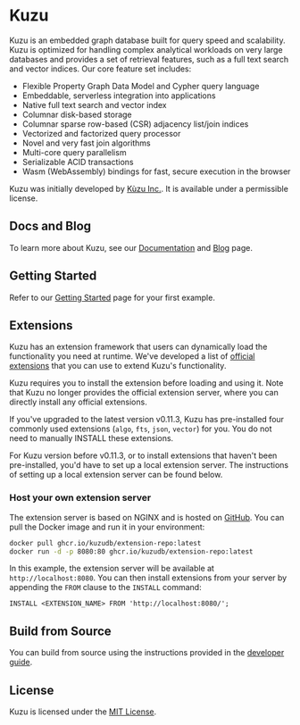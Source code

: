 # Kuzu
Kuzu is an embedded graph database built for query speed and scalability. Kuzu is optimized for handling complex analytical workloads 
on very large databases and provides a set of retrieval features, such as a full text search and vector indices. Our core feature set includes:

- Flexible Property Graph Data Model and Cypher query language
- Embeddable, serverless integration into applications
- Native full text search and vector index
- Columnar disk-based storage
- Columnar sparse row-based (CSR) adjacency list/join indices
- Vectorized and factorized query processor
- Novel and very fast join algorithms
- Multi-core query parallelism
- Serializable ACID transactions
- Wasm (WebAssembly) bindings for fast, secure execution in the browser

Kuzu was initially developed by [Kùzu Inc.](https://kuzudb.github.io/). It is available under a permissible license.

## Docs and Blog

To learn more about Kuzu, see our [Documentation](https://kuzudb.github.io/docs) and [Blog](https://kuzudb.github.io/blog) page.

## Getting Started

Refer to our [Getting Started](https://kuzudb.github.io/docs/get-started/) page for your first example.

## Extensions
Kuzu has an extension framework that users can dynamically load the functionality you need at runtime.
We've developed a list of [official extensions](https://kuzudb.github.io/docs/extensions/#available-extensions) that you can use to extend Kuzu's functionality.

Kuzu requires you to install the extension before loading and using it.
Note that Kuzu no longer provides the official extension server, where you can directly install any official extensions.

If you've upgraded to the latest version v0.11.3, Kuzu has pre-installed four commonly used extensions (`algo`, `fts`, `json`, `vector`) for you.
You do not need to manually INSTALL these extensions.

For Kuzu version before v0.11.3, or to install extensions that haven't been pre-installed, you'd have to set up a local extension server.
The instructions of setting up a local extension server can be found below.

### Host your own extension server

The extension server is based on NGINX and is hosted on [GitHub](https://ghcr.io/kuzudb/extension-repo). You can pull the Docker image and run it in your environment:

```bash
docker pull ghcr.io/kuzudb/extension-repo:latest
docker run -d -p 8080:80 ghcr.io/kuzudb/extension-repo:latest
```

In this example, the extension server will be available at `http://localhost:8080`. You can then install extensions from your server by appending the `FROM` clause to the `INSTALL` command:

```cypher
INSTALL <EXTENSION_NAME> FROM 'http://localhost:8080/';
```

## Build from Source

You can build from source using the instructions provided in the [developer guide](https://kuzudb.github.io/docs/developer-guide).

## License
Kuzu is licensed under the [MIT License](LICENSE).
